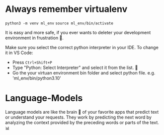 # Always remember virtualenv
`python3 -m venv ml_env`
`source ml_env/bin/activate`

It is easy and more safe, if you ever wants to deleter your development environment in frustration 😤. 

Make sure you select the correct python interpreter in your IDE. To change it in VS Code:
- Press `Ctrl+Shift+P`
- Type "Python: Select Interpreter" and select it from the list. 📃
- Go the your virtuan environment bin folder and select python file. e.g. 'ml_env/bin/python3.10'

# Language-Models
Language models are like the brain 🧠 of your favorite apps that predict text or understand your requests. They work by predicting the next word by analyzing the context provided by the preceding words or parts of the text.📊
